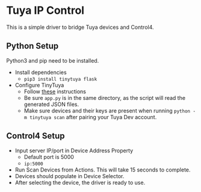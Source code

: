 # Tuya IP Control
This is a simple driver to bridge Tuya devices and Control4.
## Python Setup
Python3 and pip need to be installed.
- Install dependencies
  - `pip3 install tinytuya flask`
- Configure TinyTuya
  - Follow [these](https://github.com/jasonacox/tinytuya#tinytuya-installation) instructions
  - Be sure `app.py` is in the same directory, as the script will read the generated JSON files.
  - Make sure devices and their keys are present when running `python -m tinytuya scan` after pairing your Tuya Dev account.

## Control4 Setup
- Input server IP/port in Device Address Property
  - Default port is 5000
  - `ip:5000`
- Run Scan Devices from Actions. This will take 15 seconds to complete.
- Devices should populate in Device Selector.
- After selecting the device, the driver is ready to use.
